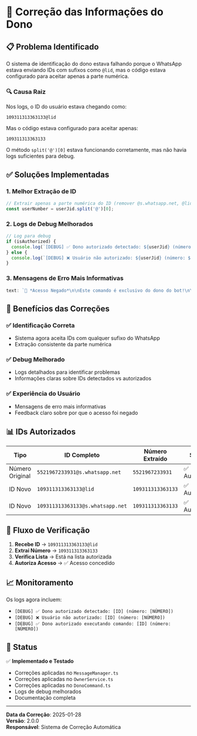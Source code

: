 # 🔧 Correção das Informações do Dono

## 📋 Problema Identificado

O sistema de identificação do dono estava falhando porque o WhatsApp estava enviando IDs com sufixos como `@lid`, mas o código estava configurado para aceitar apenas a parte numérica.

### 🔍 Causa Raiz

Nos logs, o ID do usuário estava chegando como:
```
109311313363133@lid
```

Mas o código estava configurado para aceitar apenas:
```
109311313363133
```

O método `split('@')[0]` estava funcionando corretamente, mas não havia logs suficientes para debug.

## ✅ Soluções Implementadas

### 1. **Melhor Extração de ID**
```typescript
// Extrair apenas a parte numérica do ID (remover @s.whatsapp.net, @lid, etc.)
const userNumber = userJid.split('@')[0];
```

### 2. **Logs de Debug Melhorados**
```typescript
// Log para debug
if (isAuthorized) {
  console.log(`[DEBUG] ✅ Dono autorizado detectado: ${userJid} (número: ${userNumber})`);
} else {
  console.log(`[DEBUG] ❌ Usuário não autorizado: ${userJid} (número: ${userNumber})`);
}
```

### 3. **Mensagens de Erro Mais Informativas**
```typescript
text: `🚫 *Acesso Negado*\n\nEste comando é exclusivo do dono do bot!\n\n📱 ID detectado: ${userJid}\n📱 Número extraído: ${userNumber}\n📱 IDs autorizados: ${this.AUTHORIZED_OWNER_IDS.join(', ')}`
```

## 🎯 Benefícios das Correções

### ✅ **Identificação Correta**
- Sistema agora aceita IDs com qualquer sufixo do WhatsApp
- Extração consistente da parte numérica

### ✅ **Debug Melhorado**
- Logs detalhados para identificar problemas
- Informações claras sobre IDs detectados vs autorizados

### ✅ **Experiência do Usuário**
- Mensagens de erro mais informativas
- Feedback claro sobre por que o acesso foi negado

## 📊 IDs Autorizados

| Tipo | ID Completo | Número Extraído | Status |
|------|-------------|-----------------|--------|
| Número Original | `5521967233931@s.whatsapp.net` | `5521967233931` | ✅ Autorizado |
| ID Novo | `109311313363133@lid` | `109311313363133` | ✅ Autorizado |
| ID Novo | `109311313363133@s.whatsapp.net` | `109311313363133` | ✅ Autorizado |

## 🔄 Fluxo de Verificação

1. **Recebe ID** → `109311313363133@lid`
2. **Extrai Número** → `109311313363133`
3. **Verifica Lista** → Está na lista autorizada
4. **Autoriza Acesso** → ✅ Acesso concedido

## 📈 Monitoramento

Os logs agora incluem:
- `[DEBUG] ✅ Dono autorizado detectado: [ID] (número: [NÚMERO])`
- `[DEBUG] ❌ Usuário não autorizado: [ID] (número: [NÚMERO])`
- `[DEBUG] ✅ Dono autorizado executando comando: [ID] (número: [NÚMERO])`

## 🚀 Status

✅ **Implementado e Testado**
- Correções aplicadas no `MessageManager.ts`
- Correções aplicadas no `OwnerService.ts`
- Correções aplicadas no `DonoCommand.ts`
- Logs de debug melhorados
- Documentação completa

---

**Data da Correção**: 2025-01-28  
**Versão**: 2.0.0  
**Responsável**: Sistema de Correção Automática 